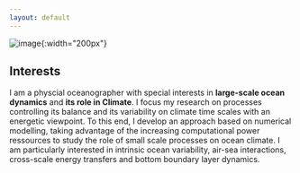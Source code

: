 ```yaml
---
layout: default
---
```


![image]({{site.baseurl}}/img/qj_bnw.png){:width="200px"}

## Interests 
I am a physcial oceanographer with special interests in **large-scale ocean dynamics** and **its role in Climate**. I focus my research on processes controlling its balance and its variability on climate time scales with an energetic viewpoint. To this end, I develop an approach based on numerical modelling, taking advantage of the increasing computational power ressources to study the role of small scale processes on ocean climate. I am particularly interested in intrinsic ocean variability, air-sea interactions, cross-scale energy transfers and bottom boundary layer dynamics.
